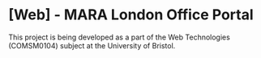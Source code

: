 # [Web] - MARA London Office Portal
This project is being developed as a part of the Web Technologies (COMSM0104) subject at the University of Bristol.
